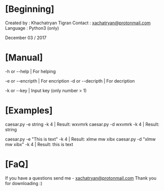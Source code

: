 [Beginning]
===================================================
Created by	:	Khachatryan Tigran
Contact		:	xachatryan@protonmail.com
Language		:	Python3 (only)

December 03 / 2017

[Manual]
===================================================
-h or --help		|	For helping

-e or --encripth	|	For encription
-d or --decripth	|	For decription

-k or --key		|	Input key (only number > 1)

[Examples]
===================================================
caesar.py -e string -k 4		|	Result:	wxvmrk
caesar.py -d wxvmrk -k 4		|	Result:	string

caesar.py -e "This is text" -k 4	|	Result:	xlmw mw xibx
caesar.py -d "xlmw mw xibx" -k 4	|	Result:	this is text

[FaQ]
===================================================
If you have a questions send me - xachatryan@protonmail.com
Thank you for downloading :)
